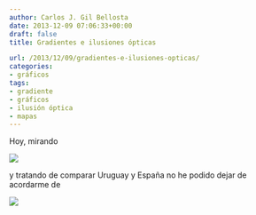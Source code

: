 ```yaml
---
author: Carlos J. Gil Bellosta
date: 2013-12-09 07:06:33+00:00
draft: false
title: Gradientes e ilusiones ópticas

url: /2013/12/09/gradientes-e-ilusiones-opticas/
categories:
- gráficos
tags:
- gradiente
- gráficos
- ilusión óptica
- mapas
---
```


Hoy, mirando


[![](/wp-uploads/2013/12/Bap0z9kIIAApETJ.jpg)
](/wp-uploads/2013/12/Bap0z9kIIAApETJ.jpg)


y tratando de comparar Uruguay y España no he podido dejar de acordarme de

[![](/wp-uploads/2013/12/Gradient-optical-illusion.png)
](/wp-uploads/2013/12/Gradient-optical-illusion.png)
